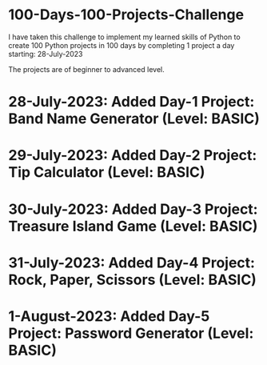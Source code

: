 # 100-Days-100-Projects-Challenge
I have taken this challenge to implement my learned skills of Python to create 100 Python projects in 100 days by completing 1 project a day starting: 28-July-2023

The projects are of beginner to advanced level.

# 28-July-2023: Added Day-1 Project: Band Name Generator (Level: BASIC)
# 29-July-2023: Added Day-2 Project: Tip Calculator (Level: BASIC)
# 30-July-2023: Added Day-3 Project: Treasure Island Game (Level: BASIC)
# 31-July-2023: Added Day-4 Project: Rock, Paper, Scissors (Level: BASIC)
# 1-August-2023: Added Day-5 Project: Password Generator (Level: BASIC)

